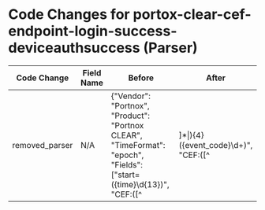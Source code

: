# Code Changes for portox-clear-cef-endpoint-login-success-deviceauthsuccess (Parser)

| Code Change | Field Name | Before | After |
|-------------|------------|--------|-------|
| removed_parser | N/A | {"Vendor": "Portnox", "Product": "Portnox CLEAR", "TimeFormat": "epoch", "Fields": ["start=({time}\d{13})", "CEF:([^|]*\|){4}({event_code}\d+)", "CEF:([^|]*\|){5}({event_name}[^|]+)", "src=({src_ip}((([0-9a-fA-F.]{0,4}):{1,2}){1,7}([0-9a-fA-F]){0,4})|(((25[0-5]|(2[0-4]|1\d|[0-9]|)\d)\.?\b){4}))(:({src_port}\d+))?", "dst=({dest_ip}((([0-9a-fA-F.]{0,4}):{1,2}){1,7}([0-9a-fA-F]){0,4})|(((25[0-5]|(2[0-4]|1\d|[0-9]|)\d)\.?\b){4}))(:({dest_port}\d+))?", "cs4=(unknown|({auth_method}[^=]+?))\s\w+=", "cs2=({policy_name}[^=]+?)\s\w+=", "msg=({additional_info}[^=]+?)\s\w+=", "duser=(({domain}[^\\=]+)\\+)?({user}[\w\.\-\!\#\^\~]{1,40}\$?)"], "Name": "portox-clear-cef-endpoint-login-success-deviceauthsuccess", "Conditions": ["|Portnox", "|CLEAR|", "authentication success", "act=Access ", "The device was successfully authenticated"], "ParserVersion": "v1.0.0"} | N/A |